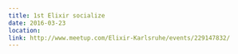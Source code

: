 ```yaml
---
title: 1st Elixir socialize
date: 2016-03-23
location: 
link: http://www.meetup.com/Elixir-Karlsruhe/events/229147832/
---
```

